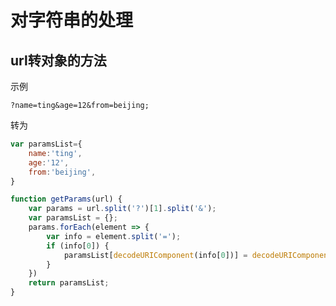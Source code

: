 # 对字符串的处理

## url转对象的方法
示例

`?name=ting&age=12&from=beijing;`

转为
```js
var paramsList={
    name:'ting',
    age:'12',
    from:'beijing',
}
```


```js
function getParams(url) {
    var params = url.split('?')[1].split('&');
    var paramsList = {};
    params.forEach(element => {
        var info = element.split('=');
        if (info[0]) {
            paramsList[decodeURIComponent(info[0])] = decodeURIComponent(info[1])
        }
    })
    return paramsList;
}
```
